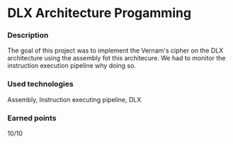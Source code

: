 # DLX Architecture Progamming

### Description
The goal of this project was to implement the Vernam's cipher on the DLX architecture using the assembly
fot this architecure. We had to monitor the instruction execution pipeline why doing so.

### Used technologies
Assembly, Instruction executing pipeline, DLX

### Earned points
10/10